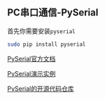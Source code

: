 ## PC串口通信-PySerial



首先你需要安装`pyserial`

```bash
sudo pip install pyserial
```



[PySerial官方文档](https://pyserial.readthedocs.io/en/latest/)

[PySerial演示实例](https://github.com/pyserial/pyserial/tree/master/examples)

[PySerial的开源代码仓库](https://github.com/pyserial/pyserial/)


